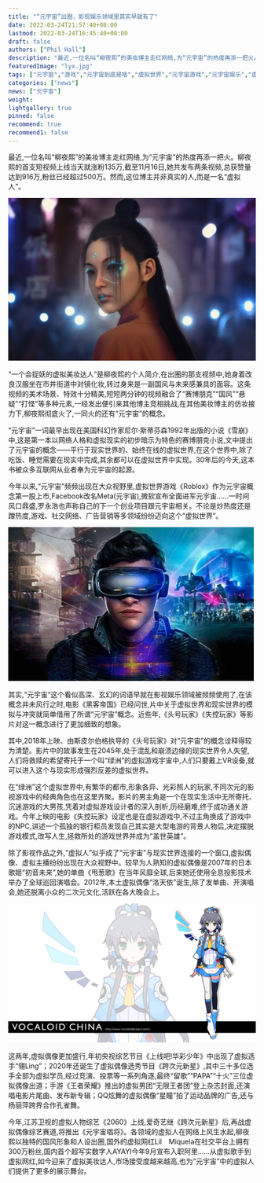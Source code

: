 ```yaml
---
title: "“元宇宙”出圈，影视娱乐领域里其实早就有了"
date: 2022-03-24T21:57:40+08:00
lastmod: 2022-03-24T16:45:40+08:00
draft: false
authors: ["Phil Hall"]
description: "最近,一位名叫“柳夜熙”的美妆博主走红网络,为“元宇宙”的热度再添一把火。柳夜熙的首支短视频上线当天就涨粉135万,截至11月16日,她共发布两条视频,总获赞量达到916万,粉丝已经超过500万。然而,这位博主并非真实的人,而是一名“虚拟人”。"
featuredImage: "lyx.jpg"
tags: ["元宇宙","游戏","元宇宙到底是啥","虚拟世界","元宇宙游戏","元宇宙娱乐","虚拟人"]
categories: ["news"]
news: ["元宇宙"]
weight: 
lightgallery: true
pinned: false
recommend: true
recommend1: false
---
```



最近,一位名叫“柳夜熙”的美妆博主走红网络,为“元宇宙”的热度再添一把火。柳夜熙的首支短视频上线当天就涨粉135万,截至11月16日,她共发布两条视频,总获赞量达到916万,粉丝已经超过500万。然而,这位博主并非真实的人,而是一名“虚拟人”。

![img](lyx.jpg)



“一个会捉妖的虚拟美妆达人”是柳夜熙的个人简介,在出圈的那支视频中,她身着改良汉服坐在市井街道中对镜化妆,转过身来是一副国风与未来感兼具的面容。这条视频的美术场景、特效十分精美,短短两分钟的视频融合了“赛博朋克”“国风”“悬疑”“打怪”等多种元素,一经发出便引来其他博主竞相挑战,在其他美妆博主的仿妆接力下,柳夜熙彻底火了,一同火的还有“元宇宙”的概念。

“元宇宙”一词最早出现在美国科幻作家尼尔·斯蒂芬森1992年出版的小说《雪崩》中,这是第一本以网络人格和虚拟现实的初步暗示为特色的赛博朋克小说,文中提出了元宇宙的概念——平行于现实世界的、始终在线的虚拟世界,在这个世界中,除了吃饭、睡觉需要在现实中完成,其余都可以在虚拟世界中实现。30年后的今天,这本书被众多互联网从业者奉为元宇宙的起源。

今年以来,“元宇宙”频频出现在大众视野里,虚拟世界游戏《Roblox》作为元宇宙概念第一股上市,Facebook改名Meta(元宇宙),微软宣布全面进军元宇宙……一时间风口鼎盛,罗永浩也声称自己的下一个创业项目跟元宇宙相关。不论是炒热度还是蹭热度,游戏、社交网络、广告营销等多领域纷纷迈向这个“虚拟世界”。

![img](thwj.jpg)

其实,“元宇宙”这个看似高深、玄幻的词语早就在影视娱乐领域被频频使用了,在该概念并未风行之时,电影《黑客帝国》已经问世,片中关于虚拟世界和现实世界的模拟与冲突就简单借用了所谓“元宇宙”概念。近些年,《头号玩家》《失控玩家》等影片对这一概念进行了更加细致的想象。

其中,2018年上映、由斯皮尔伯格执导的《头号玩家》对“元宇宙”的概念诠释得较为清楚。影片中的故事发生在2045年,处于混乱和崩溃边缘的现实世界令人失望,人们将救赎的希望寄托于一个叫“绿洲”的虚拟游戏宇宙中,人们只要戴上VR设备,就可以进入这个与现实形成强烈反差的虚拟世界。

在“绿洲”这个虚拟世界中,有繁华的都市,形象各异、光彩照人的玩家,不同次元的影视游戏中的经典角色也在这里齐聚。影片的男主角是一个在现实生活中无所寄托、沉迷游戏的大男孩,凭着对虚拟游戏设计者的深入剖析,历经磨难,终于成功通关游戏。今年上映的电影《失控玩家》设定也是在虚拟游戏中,不过主角换成了游戏中的NPC,讲述一个孤独的银行柜员发现自己其实是大型电游的背景人物后,决定摆脱游戏模式,改写人生,拯救所处的游戏世界并成为“盖世英雄”。

除了影视作品之外,“虚拟人”似乎成了“元宇宙”与现实世界连接的一个窗口,虚拟偶像、虚拟主播纷纷出现在大众视野中。较早为人熟知的虚拟偶像是2007年的日本歌姬“初音未来”,她的单曲《甩葱歌》在当年风靡全球,后来她还使用全息投影技术举办了全球巡回演唱会。2012年,本土虚拟偶像“洛天依”诞生,除了发单曲、开演唱会,她还脱离小众的二次元文化,活跃在各大晚会上。

![img](lty.jpg)



这两年,虚拟偶像更加盛行,年初央视综艺节目《上线吧!华彩少年》中出现了虚拟选手“翎Ling”；2020年还诞生了虚拟偶像选秀节目《跨次元新星》,其中三十多位选手全部为虚拟学员,经过竞演、投票等一系列角逐,最终“留歌”“PAPA”“十火”三位虚拟偶像出道；手游《王者荣耀》推出的虚拟男团“无限王者团”登上杂志封面,还演唱电影片尾曲、发布新专辑；QQ炫舞的虚拟偶像“星瞳”拍了运动品牌的广告,还与杨丽萍跨界合作孔雀舞。

今年,江苏卫视的虚拟人物综艺《2060》上线,爱奇艺继《跨次元新星》后,再战虚拟偶像综艺赛道,将推出《元宇宙唱将》。各领域的虚拟人在网络上风生水起,柳夜熙以独特的国风形象和人设出圈,国外的虚拟网红Lil　Miquela在社交平台上拥有300万粉丝,国内首个超写实数字人AYAYI今年9月宣布入职阿里……从虚拟歌手到虚拟网红,如今迎来了虚拟美妆达人,市场接受度越来越高,也为“元宇宙”中的虚拟人们提供了更多的展示舞台。